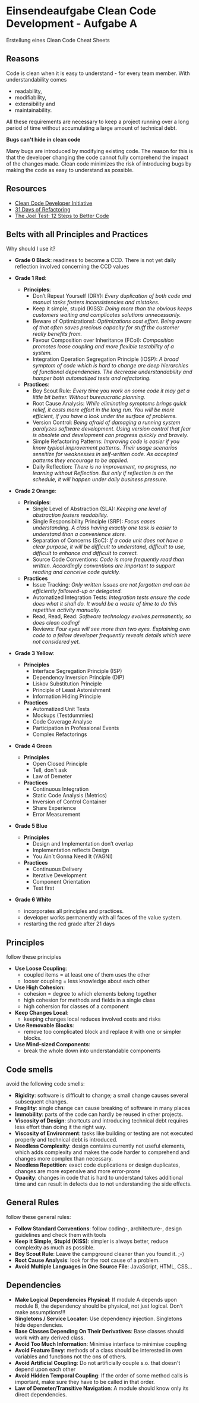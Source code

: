 # Einsendeaufgabe Clean Code Development - Aufgabe A
Erstellung eines Clean Code Cheat Sheets

## Reasons
Code is clean when it is easy to understand - for every team member. With understandability comes 
* readability, 
* modifiability, 
* extensibility and 
* maintainability. 

All these requirements are necessary to keep a project running over a long period of time without accumulating a large amount of technical debt.

**Bugs can't hide in clean code**

Many bugs are introduced by modifying existing code. The
reason for this is that the developer changing the code cannot fully comprehend the impact of the changes made. Clean code minimizes the risk of introducing bugs by making the code as easy to understand as possible.
## Resources
* [Clean Code Developer Initiative](https://clean-code-developer.de/)
* [31 Days of Refactoring](https://lostechies.com/seanchambers/2009/10/20/31-days-of-refactoring-ebook/)
* [The Joel Test: 12 Steps to Better Code](https://www.joelonsoftware.com/2000/08/09/the-joel-test-12-steps-to-better-code/)


## Belts with all Principles and Practices 
Why should I use it?
* **Grade 0 Black**: readiness to become a CCD. There is not yet daily reflection involved concerning the CCD values
* **Grade 1 Red**:
  * **Principles**:
    * Don’t Repeat Yourself (DRY): _Every duplication of both code and manual tasks fosters inconsistencies and mistakes._
    * Keep it simple, stupid (KISS): _Doing more than the obvious keeps customers waiting and complicates solutions unnecessarily._
    * Beware of Optimizations!: _Optimizations cost effort. Being aware of that often saves precious capacity for stuff the customer really benefits from._
    * Favour Composition over Inheritance (FCoI): _Composition promotes loose coupling and more flexible testability of a system._
    * Integration Operation Segregation Principle (IOSP): _A broad symptom of code which is hard to change are deep hierarchies of functional dependencies. The decrease understandability and hamper both automatized tests and refactoring._
  * **Practices**:
    * Boy Scout Rule: _Every time you work on some code it may get a little bit better. Without bureaucratic planning._
    * Root Cause Analysis: _While eliminating symptoms brings quick relief, it costs more effort in the long run. You will be more efficient, if you have a look under the surface of problems._
    * Version Control: _Being afraid of damaging a running system paralyzes software development. Using version control that fear is obsolete and development can progress quickly and bravely._
    * Simple Refactoring Patterns: _Improving code is easier if you know typical improvement patterns. Their usage scenarios sensitize for weaknesses in self-written code. As accepted patterns they encourage to be applied._
    * Daily Reflection: _There is no improvement, no progress, no learning without Reflection. But only if reflection is on the schedule, it will happen under daily business pressure._
  
* **Grade 2 Orange**:
  * **Principles**:
    * Single Level of Abstraction (SLA): _Keeping one level of abstraction fosters readability._
    * Single Responsibility Principle (SRP): _Focus eases understanding. A class having exactly one task is easier to understand than a convenience store._
    * Separation of Concerns (SoC): _If a code unit does not have a clear purpose, it will be difficult to understand, difficult to use, difficult to enhance and difficult to correct._
    * Source Code Conventions: _Code is more frequently read than written. Accordingly conventions are important to support reading and conceive code quickly._
  * **Practices**
    * Issue Tracking: _Only written issues are not forgotten and can be efficiently followed-up or delegated._
    * Automatized Integration Tests: _Integration tests ensure the code does what it shall do. It would be a waste of time to do this repetitive activity manually._
    * Read, Read, Read: _Software technology evolves permanently, so does clean coding!_
    * Reviews: _Four eyes will see more than two eyes. Explaining own code to a fellow developer frequently reveals details which were not considered yet._
  
* **Grade 3 Yellow**:
  * **Principles**
    * Interface Segregation Principle (ISP)
    * Dependency Inversion Principle (DIP)
    * Liskov Substitution Principle
    * Principle of Least Astonishment
    * Information Hiding Principle
  * **Practices**
    * Automatized Unit Tests
    * Mockups (Testdummies)
    * Code Coverage Analyse
    * Participation in Professional Events
    * Complex Refactorings
  
* **Grade 4 Green**
    * **Principles**
      * Open Closed Principle
      * Tell, don´t ask
      * Law of Demeter
    * **Practices**
      * Continuous Integration
      * Static Code Analysis (Metrics)
      * Inversion of Control Container
      * Share Experience
      * Error Measurement 

* **Grade 5 Blue**
  * **Principles**
      * Design and Implementation don’t overlap 
      * Implementation reflects Design
      * You Ain´t Gonna Need It (YAGNI)
  * **Practices**
    * Continuous Delivery
    * Iterative Development
    * Component Orientation
    * Test first
  
* **Grade 6 White**
  * incorporates all principles and practices. 
  * developer works permanently with all faces of the value system. 
  * restarting the red grade after 21 days

## Principles
follow these principles
* **Use Loose Coupling**: 
  * coupled items = at least one of them uses the other
  * looser coupling = less knowledge about each other 
* **Use High Cohesion**:
  * cohesion = degree to which elements belong together
  * high cohesion for methods and fields in a single class 
  * high cohersion for classes of a component
* **Keep Changes Local**:
    * keeping changes local reduces involved costs and risks
* **Use Removable Blocks**: 
    * remove too complicated block and replace it with one or simpler blocks.
* **Use Mind-sized Components**:
    * break the whole down into understandable components

## Code smells
avoid the following code smells:
* **Rigidity**: software is difficult to change; a small change causes several subsequent changes.
* **Fragility**: single change can cause breaking of software in many places 
* **Immobility**: parts of the code can hardly be reused in other projects.
* **Viscosity of Design**: shortcuts and introducing technical debt requires less effort than doing it the right way.
* **Viscosity of Environment**: tasks like building or testing are not executed properly and technical debt is introduced.
* **Needless Complexity**: design contains currently not useful elements, which adds complexity and makes the code harder to comprehend and changes more complex than necessary.
* **Needless Repetition**: exact code duplications or design duplicates, changes are more expensive and more error-prone 
* **Opacity**: changes in code that is hard to understand takes additional time and can result in defects due to not understanding the side effects.

## General Rules
follow these general rules:
* **Follow Standard Conventions**: follow coding-, architecture-, design guidelines and check them with tools
* **Keep it Simple, Stupid (KISS)**: simpler is always better, reduce complexity as much as possible.
* **Boy Scout Rule**: Leave the campground cleaner than you found it. ;-)
* **Root Cause Analysis**: look for the root cause of a problem.
* **Avoid Multiple Languages in One Source File**: JavaScript, HTML, CSS...

## Dependencies
* **Make Logical Dependencies Physical**: If module A depends upon module B, the dependency should be physical,
not just logical. Don’t make assumptions!!!
* **Singletons / Service Locator**: Use dependency injection. Singletons hide dependencies.
* **Base Classes Depending On Their Derivatives**: Base classes should work with any derived class.
* **Avoid Too Much Information**: Minimise interface to minimise coupling
* **Avoid Feature Envy**: methods of a class should be interested in own variables and functions
not the ons of others.
* **Avoid Artificial Coupling**: Do not artificially couple s.o. that doesn't depend upon each other
* **Avoid Hidden Temporal Coupling**: If the order of some method calls is important, make sure they have to be called in that order.
* **Law of Demeter/Transitive Navigation**: A module should know only its direct dependencies.

